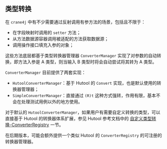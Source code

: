 ## 类型转换

在 `crane4j` 中有不少需要通过反射调用有参方法的场景，包括且不限于：

- 在字段映射时调用的 `setter` 方法；
- 从方法数据源容器调用被适配的方法获取数据源；
- 调用操作接口填充入参的对象；

这些方法底层都基于类型转换器管理器 `ConverterManager` 实现了对参数的自动转换，即方法入参是 A 类型，则当输入 B 类型时将会自动尝试将其转为 A 类型。

`ConverterManager` 目前提供了两套实现：

- `HutoolConverterManager`：基于 Hutool 的 `Convert` 实现，也是默认使用的转换器管理器；
- `SimpleConverterManager`：直接通过 `(R)t` 这种方式强转，作用有限，基本不会在处理测试用例以外的地方使用。

对于默认的 `HutoolConverterManager`，如果用户有需要自定义转换的类型，可以直接基于 Hutool 的转换器体系扩展，参见 Hutool 参考文档中的 [自定义类型转换-ConverterRegistry](https://hutool.cn/docs/#/core/类型转换/自定义类型转换-ConverterRegistry?id=自定义类型转换-converterregistry) 一节。

在后期版本，可能会额外提供一个类似 Hutool 的 `ConverterRegistry` 的可注册的转换器管理器。
